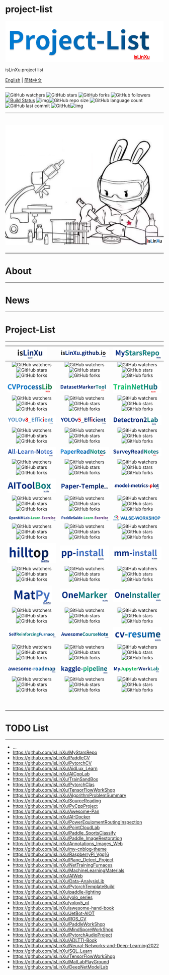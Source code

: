 # project-list
![](./docs/img/logo.png)

isLinXu project list

[English](README.md) | [简体中文](README.zh-CN.md)


---

![GitHub watchers](https://img.shields.io/github/watchers/isLinXu/project-list.svg?style=social) ![GitHub stars](https://img.shields.io/github/stars/isLinXu/project-list.svg?style=social) ![GitHub forks](https://img.shields.io/github/forks/isLinXu/project-list.svg?style=social) ![GitHub followers](https://img.shields.io/github/followers/isLinXu.svg?style=social)
 [![Build Status](https://img.shields.io/endpoint.svg?url=https%3A%2F%2Factions-badge.atrox.dev%2Fatrox%2Fsync-dotenv%2Fbadge&style=flat)](https://github.com/isLinXu/project-list)  ![img](https://badgen.net/badge/icon/learning?icon=deepscan&label)![GitHub repo size](https://img.shields.io/github/repo-size/isLinXu/project-list.svg?style=flat-square) ![GitHub language count](https://img.shields.io/github/languages/count/isLinXu/project-list)  ![GitHub last commit](https://img.shields.io/github/last-commit/isLinXu/project-list) ![GitHub](https://img.shields.io/github/license/isLinXu/project-list.svg?style=flat-square)![img](https://hits.dwyl.com/isLinXu/project-list.svg)

---
# ![](./docs/img/isLinXu-bg.png)

---

# About

---



# News

---





# Project-List

---

| [<img src="./docs/img/isLinXu.png" style="zoom:15%;" />](https://github.com/isLinXu/isLinXu) | [![](./docs/img/isLinXu.github.io.png)](https://github.com/isLinXu/isLinXu.github.io) | [![](./docs/img/MyStarsRepo.png)](https://github.com/isLinXu/MyStarsRepo) |
| :----------------------------------------------------------: | :----------------------------------------------------------: | :----------------------------------------------------------: |
| ![GitHub watchers](https://img.shields.io/github/watchers/isLinXu/isLinXu.svg?style=social) ![GitHub stars](https://img.shields.io/github/stars/isLinXu/isLinXu.svg?style=social) ![GitHub forks](https://img.shields.io/github/forks/isLinXu/isLinXu.svg?style=social) | ![GitHub watchers](https://img.shields.io/github/watchers/isLinXu/isLinXu.github.io.svg?style=social) ![GitHub stars](https://img.shields.io/github/stars/isLinXu/isLinXu.github.io.svg?style=social) ![GitHub forks](https://img.shields.io/github/forks/isLinXu/isLinXu.github.io.svg?style=social) | ![GitHub watchers](https://img.shields.io/github/watchers/isLinXu/MyStarsRepo.svg?style=social) ![GitHub stars](https://img.shields.io/github/stars/isLinXu/MyStarsRepo.svg?style=social) ![GitHub forks](https://img.shields.io/github/forks/isLinXu/MyStarsRepo.svg?style=social) |
|                                                              |                                                              |                                                              |
| [![](./docs/img/CVProcessLib.png)](https://github.com/isLinXu/CVProcessLib) | [![](./docs/img/DatasetMarkerTool.png)](https://github.com/isLinXu/DatasetMarkerTool) | [![](./docs/img/TrainNetHub.png)](https://github.com/isLinXu/TrainNetHub) |
| ![GitHub watchers](https://img.shields.io/github/watchers/isLinXu/CVProcessLib.svg?style=social) ![GitHub stars](https://img.shields.io/github/stars/isLinXu/CVProcessLib.svg?style=social) ![GitHub forks](https://img.shields.io/github/forks/isLinXu/CVProcessLib.svg?style=social) | ![GitHub watchers](https://img.shields.io/github/watchers/isLinXu/DatasetMarkerTool.svg?style=social) ![GitHub stars](https://img.shields.io/github/stars/isLinXu/DatasetMarkerTool.svg?style=social) ![GitHub forks](https://img.shields.io/github/forks/isLinXu/DatasetMarkerTool.svg?style=social) | ![GitHub watchers](https://img.shields.io/github/watchers/isLinXu/TrainNetHub.svg?style=social) ![GitHub stars](https://img.shields.io/github/stars/isLinXu/TrainNetHub.svg?style=social) ![GitHub forks](https://img.shields.io/github/forks/isLinXu/TrainNetHub.svg?style=social) |
|                                                              |                                                              |                                                              |
| [![](./docs/img/YOLOv8_Efficient.png)](https://github.com/isLinXu/YOLOv8_Efficient) | [![](./docs/img/YOLOv5_Efficient.png)](https://github.com/isLinXu/YOLOv5_Efficient) | [![](./docs/img/Detectron2Lab.png)](https://github.com/isLinXu/Detectron2Lab) |
| ![GitHub watchers](https://img.shields.io/github/watchers/isLinXu/YOLOv8_Efficient.svg?style=social) ![GitHub stars](https://img.shields.io/github/stars/isLinXu/YOLOv8_Efficient.svg?style=social) ![GitHub forks](https://img.shields.io/github/forks/isLinXu/YOLOv8_Efficient.svg?style=social) | ![GitHub watchers](https://img.shields.io/github/watchers/isLinXu/YOLOv5_Efficient.svg?style=social) ![GitHub stars](https://img.shields.io/github/stars/isLinXu/YOLOv5_Efficient.svg?style=social) ![GitHub forks](https://img.shields.io/github/forks/isLinXu/YOLOv5_Efficient.svg?style=social) | ![GitHub watchers](https://img.shields.io/github/watchers/isLinXu/Detectron2Lab.svg?style=social) ![GitHub stars](https://img.shields.io/github/stars/isLinXu/Detectron2Lab.svg?style=social) ![GitHub forks](https://img.shields.io/github/forks/isLinXu/Detectron2Lab.svg?style=social) |
|                                                              |                                                              |                                                              |
| [![](./docs/img/All-Learn-Notes.png)](https://github.com/isLinXu/All-Learn-Notes) | [![](./docs/img/PaperReadNotes.png)](https://github.com/isLinXu/PaperReadNotes) | [![](./docs/img/SurveyReadNotes.png)](https://github.com/isLinXu/SurveyReadNotes) |
| ![GitHub watchers](https://img.shields.io/github/watchers/isLinXu/All-Learn-Notes.svg?style=social) ![GitHub stars](https://img.shields.io/github/stars/isLinXu/All-Learn-Notes.svg?style=social) ![GitHub forks](https://img.shields.io/github/forks/isLinXu/All-Learn-Notes.svg?style=social) | ![GitHub watchers](https://img.shields.io/github/watchers/isLinXu/PaperReadNotes.svg?style=social) ![GitHub stars](https://img.shields.io/github/stars/isLinXu/PaperReadNotes.svg?style=social) ![GitHub forks](https://img.shields.io/github/forks/isLinXu/PaperReadNotes.svg?style=social) | ![GitHub watchers](https://img.shields.io/github/watchers/isLinXu/SurveyReadNotes.svg?style=social) ![GitHub stars](https://img.shields.io/github/stars/isLinXu/SurveyReadNotes.svg?style=social) ![GitHub forks](https://img.shields.io/github/forks/isLinXu/SurveyReadNotes.svg?style=social) |
|                                                              |                                                              |                                                              |
| [![](./docs/img/AIToolBox.png)](https://github.com/isLinXu/AIToolBox) | [![](./docs/img/Paper-Temple.png)](https://github.com/isLinXu/paper-temple) | [![](./docs/img/model-metrics-plot.png)](https://github.com/isLinXu/model-metrics-plot) |
| ![GitHub watchers](https://img.shields.io/github/watchers/isLinXu/AIToolBox.svg?style=social) ![GitHub stars](https://img.shields.io/github/stars/isLinXu/AIToolBox.svg?style=social) ![GitHub forks](https://img.shields.io/github/forks/isLinXu/AIToolBox.svg?style=social) | ![GitHub watchers](https://img.shields.io/github/watchers/isLinXu/Paper-Temple.svg?style=social) ![GitHub stars](https://img.shields.io/github/stars/isLinXu/Paper-Temple.svg?style=social) ![GitHub forks](https://img.shields.io/github/forks/isLinXu/Paper-Temple.svg?style=social) | ![GitHub watchers](https://img.shields.io/github/watchers/isLinXu/model-metrics-plot.svg?style=social) ![GitHub stars](https://img.shields.io/github/stars/isLinXu/model-metrics-plot.svg?style=social) ![GitHub forks](https://img.shields.io/github/forks/isLinXu/model-metrics-plot.svg?style=social) |
|                                                              |                                                              |                                                              |
| [![](./docs/img/OpenMMLab-Learn-Exercise.png)](https://github.com/isLinXu/OpenMMLab-Learn-Exercise) | [![](./docs/img/PaddleSuide-Learn-Exercise.png)](https://github.com/isLinXu/PaddleSuide-Learn-Exercise) | [![](./docs/img/VALSE-WORKSHOP.png)](https://github.com/isLinXu/VALSE-WORKSHOP) |
| ![GitHub watchers](https://img.shields.io/github/watchers/isLinXu/OpenMMLab-Learn-Exercise.svg?style=social) ![GitHub stars](https://img.shields.io/github/stars/isLinXu/OpenMMLab-Learn-Exercise.svg?style=social) ![GitHub forks](https://img.shields.io/github/forks/isLinXu/OpenMMLab-Learn-Exercise.svg?style=social) | ![GitHub watchers](https://img.shields.io/github/watchers/isLinXu/PaddleSuide-Learn-Exercise.svg?style=social) ![GitHub stars](https://img.shields.io/github/stars/isLinXu/PaddleSuide-Learn-Exercise.svg?style=social) ![GitHub forks](https://img.shields.io/github/forks/isLinXu/PaddleSuide-Learn-Exercise.svg?style=social) | ![GitHub watchers](https://img.shields.io/github/watchers/isLinXu/VALSE-WORKSHOP.svg?style=social) ![GitHub stars](https://img.shields.io/github/stars/isLinXu/VALSE-WORKSHOP.svg?style=social) ![GitHub forks](https://img.shields.io/github/forks/isLinXu/VALSE-WORKSHOP.svg?style=social) |
|                                                              |                                                              |                                                              |
| [![](./docs/img/hilltop.png)](https://github.com/isLinXu/hilltop) | [![](./docs/img/pp-install.png)](https://github.com/isLinXu/pp-install) | [![](./docs/img/mm-install.png)](https://github.com/isLinXu/mm-install) |
| ![GitHub watchers](https://img.shields.io/github/watchers/isLinXu/hilltop.svg?style=social) ![GitHub stars](https://img.shields.io/github/stars/isLinXu/hilltop.svg?style=social) ![GitHub forks](https://img.shields.io/github/forks/isLinXu/hilltop.svg?style=social) | ![GitHub watchers](https://img.shields.io/github/watchers/isLinXu/pp-install.svg?style=social) ![GitHub stars](https://img.shields.io/github/stars/isLinXu/pp-install.svg?style=social) ![GitHub forks](https://img.shields.io/github/forks/isLinXu/pp-install.svg?style=social) | ![GitHub watchers](https://img.shields.io/github/watchers/isLinXu/mm-install.svg?style=social) ![GitHub stars](https://img.shields.io/github/stars/isLinXu/mm-install.svg?style=social) ![GitHub forks](https://img.shields.io/github/forks/isLinXu/mm-install.svg?style=social) |
|                                                              |                                                              |                                                              |
| [<img src="./docs/img/MatPy.png" style="zoom:25%;" />](https://github.com/isLinXu/MatPy) | [![](./docs/img/OneMarker.png)](https://github.com/isLinXu/OneMarker) | [![](./docs/img/OneInstaller.png)](https://github.com/isLinXu/OneInstaller) |
| ![GitHub watchers](https://img.shields.io/github/watchers/isLinXu/MatPy.svg?style=social) ![GitHub stars](https://img.shields.io/github/stars/isLinXu/MatPy.svg?style=social) ![GitHub forks](https://img.shields.io/github/forks/isLinXu/MatPy.svg?style=social) | ![GitHub watchers](https://img.shields.io/github/watchers/isLinXu/OneMarker.svg?style=social) ![GitHub stars](https://img.shields.io/github/stars/isLinXu/OneMarker.svg?style=social) ![GitHub forks](https://img.shields.io/github/forks/isLinXu/OneMarker.svg?style=social) | ![GitHub watchers](https://img.shields.io/github/watchers/isLinXu/OneInstaller.svg?style=social) ![GitHub stars](https://img.shields.io/github/stars/isLinXu/OneInstaller.svg?style=social) ![GitHub forks](https://img.shields.io/github/forks/isLinXu/OneInstaller.svg?style=social) |
|                                                              |                                                              |                                                              |
| [<img src="./docs/img/SelfReinforcingFurnace.png" style="zoom:100%;" />](https://github.com/isLinXu/SelfReinforcingFurnace) | [<img src="./docs/img/AwesomeCourseNote.png" style="zoom:100%;" />](https://github.com/isLinXu/AwesomeCourseNote) | [<img src="./docs/img/cv-resume.png" style="zoom:100%;" />](https://github.com/isLinXu/cv-resume) |
| ![GitHub watchers](https://img.shields.io/github/watchers/isLinXu/Self-ReinforcingFurnace.svg?style=social) ![GitHub stars](https://img.shields.io/github/stars/isLinXu/Self-ReinforcingFurnace.svg?style=social) ![GitHub forks](https://img.shields.io/github/forks/isLinXu/Self-ReinforcingFurnace.svg?style=social) | ![GitHub watchers](https://img.shields.io/github/watchers/isLinXu/awesome-course-notes.svg?style=social) ![GitHub stars](https://img.shields.io/github/stars/isLinXu/awesome-course-notes.svg?style=social) ![GitHub forks](https://img.shields.io/github/forks/isLinXu/awesome-course-notes.svg?style=social) | ![GitHub watchers](https://img.shields.io/github/watchers/isLinXu/cv-resume.svg?style=social) ![GitHub stars](https://img.shields.io/github/stars/isLinXu/cv-resume.svg?style=social) ![GitHub forks](https://img.shields.io/github/forks/isLinXu/cv-resume.svg?style=social) |
|                                                              |                                                              |                                                              |
| [<img src="./docs/img/awesome-roadmap.png" style="zoom:100%;" />](https://github.com/isLinXu/awesome-road-map) | [<img src="./docs/img/kaggle-pipeline.png" style="zoom:100%;" />](https://github.com/isLinXu/kaggle-pipeline) | [<img src="./docs/img/MyJupyterWorkLab.png" style="zoom:100%;" />](https://github.com/isLinXu/MyJupyterWorkLab) |
| ![GitHub watchers](https://img.shields.io/github/watchers/isLinXu/awesome-road-map.svg?style=social) ![GitHub stars](https://img.shields.io/github/stars/isLinXu/awesome-road-map.svg?style=social) ![GitHub forks](https://img.shields.io/github/forks/isLinXu/awesome-road-map.svg?style=social) | ![GitHub watchers](https://img.shields.io/github/watchers/isLinXu/kaggle-pipeline.svg?style=social) ![GitHub stars](https://img.shields.io/github/stars/isLinXu/kaggle-pipeline.svg?style=social) ![GitHub forks](https://img.shields.io/github/forks/isLinXu/kaggle-pipeline.svg?style=social) | ![GitHub watchers](https://img.shields.io/github/watchers/isLinXu/MyJupyterWorkLab.svg?style=social) ![GitHub stars](https://img.shields.io/github/stars/isLinXu/MyJupyterWorkLab.svg?style=social) ![GitHub forks](https://img.shields.io/github/forks/isLinXu/MyJupyterWorkLab.svg?style=social) |
|                                                              |                                                              |                                                              |
|                                                              |                                                              |                                                              |
|                                                              |                                                              |                                                              |
|                                                              |                                                              |                                                              |
|                                                              |                                                              |                                                              |
|                                                              |                                                              |                                                              |
|                                                              |                                                              |                                                              |
|                                                              |                                                              |                                                              |
|                                                              |                                                              |                                                              |
|                                                              |                                                              |                                                              |



# TODO List

---

- …
- https://github.com/isLinXu/MyStarsRepo
- https://github.com/isLinXu/PaddleCV
- https://github.com/isLinXu/PytorchCV
- https://github.com/isLinXu/AidLux_Learn
- https://github.com/isLinXu/AICppLab
- https://github.com/isLinXu/TrainSandBox
- https://github.com/isLinXu/PytorchClas
- https://github.com/isLinXu/TensorFlowWorkShop
- https://github.com/isLinXu/AlgorithmProblemSummary
- https://github.com/isLinXu/SourceReading
- https://github.com/isLinXu/PyCppProject
- https://github.com/isLinXu/Awesome-Pan
- https://github.com/isLinXu/AI-Docker
- https://github.com/isLinXu/PowerEquipmentRoutingInspection
- https://github.com/isLinXu/PointCloudLab
- https://github.com/isLinXu/Paddle_SportsClassify
- https://github.com/isLinXu/Paddle_ImageRestoration
- https://github.com/isLinXu/Annotations_Images_Web
- https://github.com/isLinXu/my-cnblog-theme
- https://github.com/isLinXu/RaspberryPi_Vgg16
- https://github.com/isLinXu/Plane_Detect_Project
- https://github.com/isLinXu/NetTrainingFurnaces
- https://github.com/isLinXu/MachineLearningMaterials
- https://github.com/isLinXu/AIWeb
- https://github.com/isLinXu/Data-AnalysisLib
- https://github.com/isLinXu/PytorchTemplateBuild
- https://github.com/isLinXu/paddle-lighting
- https://github.com/isLinXu/yolo_series
- https://github.com/isLinXu/yolov5_qt
- https://github.com/isLinXu/awesome-hand-book
- https://github.com/isLinXu/JetBot-AIOT
- https://github.com/isLinXu/ROS_CV
- https://github.com/isLinXu/PaddleWorkShop
- https://github.com/isLinXu/MindSporeWorkShop
- https://github.com/isLinXu/PytorchAudioProject
- https://github.com/isLinXu/ADLTTI-Book
- https://github.com/isLinXu/Neural-Networks-and-Deep-Learning2022
- https://github.com/isLinXu/SQL_Learn
- https://github.com/isLinXu/TensorFlowWorkShop
- https://github.com/isLinXu/MatLabPlayGround
- https://github.com/isLinXu/DeepNetModelLab
